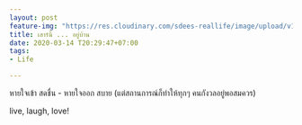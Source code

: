 ```yaml
---
layout: post
feature-img: "https://res.cloudinary.com/sdees-reallife/image/upload/v1555658919/sample_feature_img.png"
title: เสาร์นี้ ... อยู่บ้าน
date: 2020-03-14 T20:29:47+07:00
tags:
- Life

---
```

หายใจเข้า สดชื่น - หายใจออก สบาย (แต่สถานการณ์ก็ทำให้ทุกๆ คนกังวลอยู่พอสมควร)

<i class="fa fa-child" style="color:plum"></i>

live, laugh, love!
